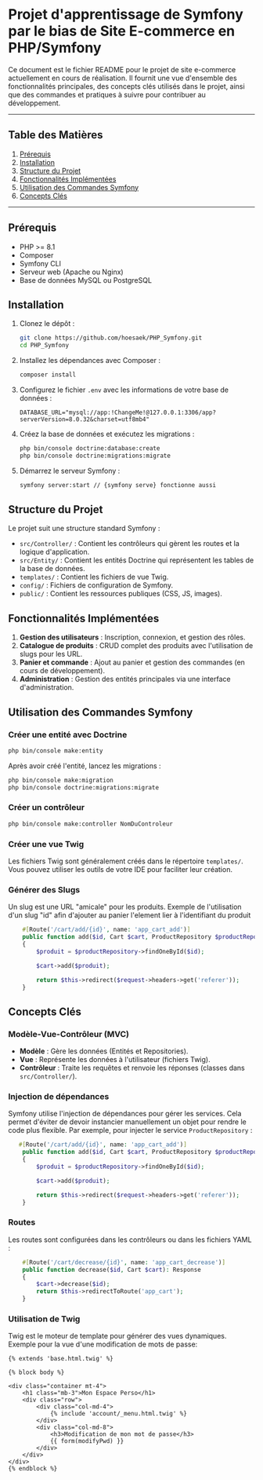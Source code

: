 # Projet d'apprentissage de Symfony par le bias de Site E-commerce en PHP/Symfony

Ce document est le fichier README pour le projet de site e-commerce actuellement en cours de réalisation. 
Il fournit une vue d'ensemble des fonctionnalités principales, des concepts clés utilisés dans le projet, 
ainsi que des commandes et pratiques à suivre pour contribuer au développement.

---

## Table des Matières

1. [Prérequis](#prérequis)
2. [Installation](#installation)
3. [Structure du Projet](#structure-du-projet)
4. [Fonctionnalités Implémentées](#fonctionnalités-implémentées)
5. [Utilisation des Commandes Symfony](#utilisation-des-commandes-symfony)
6. [Concepts Clés](#concepts-clés)

---

## Prérequis

- PHP >= 8.1
- Composer
- Symfony CLI
- Serveur web (Apache ou Nginx)
- Base de données MySQL ou PostgreSQL

## Installation

1. Clonez le dépôt :
   ```bash
   git clone https://github.com/hoesaek/PHP_Symfony.git
   cd PHP_Symfony
   ```
2. Installez les dépendances avec Composer :
   ```bash
   composer install
   ```
3. Configurez le fichier `.env` avec les informations de votre base de données :
   ```dotenv
   DATABASE_URL="mysql://app:!ChangeMe!@127.0.0.1:3306/app?serverVersion=8.0.32&charset=utf8mb4"
   ```
5. Créez la base de données et exécutez les migrations :
   ```bash
   php bin/console doctrine:database:create
   php bin/console doctrine:migrations:migrate
   ```
6. Démarrez le serveur Symfony :
   ```bash
   symfony server:start // {symfony serve} fonctionne aussi
   ```

## Structure du Projet

Le projet suit une structure standard Symfony :

- `src/Controller/` : Contient les contrôleurs qui gèrent les routes et la logique d'application.
- `src/Entity/` : Contient les entités Doctrine qui représentent les tables de la base de données.
- `templates/` : Contient les fichiers de vue Twig.
- `config/` : Fichiers de configuration de Symfony.
- `public/` : Contient les ressources publiques (CSS, JS, images).

## Fonctionnalités Implémentées

1. **Gestion des utilisateurs** : Inscription, connexion, et gestion des rôles.
2. **Catalogue de produits** : CRUD complet des produits avec l'utilisation de slugs pour les URL.
3. **Panier et commande** : Ajout au panier et gestion des commandes (en cours de développement).
4. **Administration** : Gestion des entités principales via une interface d'administration.

## Utilisation des Commandes Symfony

### Créer une entité avec Doctrine
```bash
php bin/console make:entity
```
Après avoir créé l'entité, lancez les migrations :
```bash
php bin/console make:migration
php bin/console doctrine:migrations:migrate
```

### Créer un contrôleur
```bash
php bin/console make:controller NomDuControleur
```

### Créer une vue Twig
Les fichiers Twig sont généralement créés dans le répertoire `templates/`. Vous pouvez utiliser les outils de votre IDE pour faciliter leur création.

### Générer des Slugs
Un slug est une URL "amicale" pour les produits.
Exemple de l'utilisation d'un slug "id" afin d'ajouter au panier l'element lier à l'identifiant du produit
```php
    #[Route('/cart/add/{id}', name: 'app_cart_add')]
    public function add($id, Cart $cart, ProductRepository $productRepository, Request $request): Response
    {
        $produit = $productRepository->findOneById($id);

        $cart->add($produit);

        return $this->redirect($request->headers->get('referer'));
    }
```

## Concepts Clés

### Modèle-Vue-Contrôleur (MVC)
- **Modèle** : Gère les données (Entités et Repositories).
- **Vue** : Représente les données à l'utilisateur (fichiers Twig).
- **Contrôleur** : Traite les requêtes et renvoie les réponses (classes dans `src/Controller/`).

### Injection de dépendances
Symfony utilise l'injection de dépendances pour gérer les services. 
Cela permet d'éviter de devoir instancier manuellement un objet pour rendre le code plus flexible.
Par exemple, pour injecter le service `ProductRepository` :
```php
   #[Route('/cart/add/{id}', name: 'app_cart_add')]
    public function add($id, Cart $cart, ProductRepository $productRepository, Request $request): Response
    {
        $produit = $productRepository->findOneById($id);

        $cart->add($produit);

        return $this->redirect($request->headers->get('referer'));
    }
```

### Routes
Les routes sont configurées dans les contrôleurs ou dans les fichiers YAML :
```php
    #[Route('/cart/decrease/{id}', name: 'app_cart_decrease')]
    public function decrease($id, Cart $cart): Response
    {
        $cart->decrease($id);
        return $this->redirectToRoute('app_cart');
    }
```

### Utilisation de Twig
Twig est le moteur de template pour générer des vues dynamiques. 
Exemple pour la vue d'une modification de mots de passe:
```twig
{% extends 'base.html.twig' %}

{% block body %}

<div class="container mt-4">
    <h1 class="mb-3">Mon Espace Perso</h1>
    <div class="row">
        <div class="col-md-4">
            {% include 'account/_menu.html.twig' %}
        </div>
        <div class="col-md-8">
            <h3>Modification de mon mot de passe</h3>
            {{ form(modifyPwd) }}
        </div>            
    </div>
</div>
{% endblock %}
```
